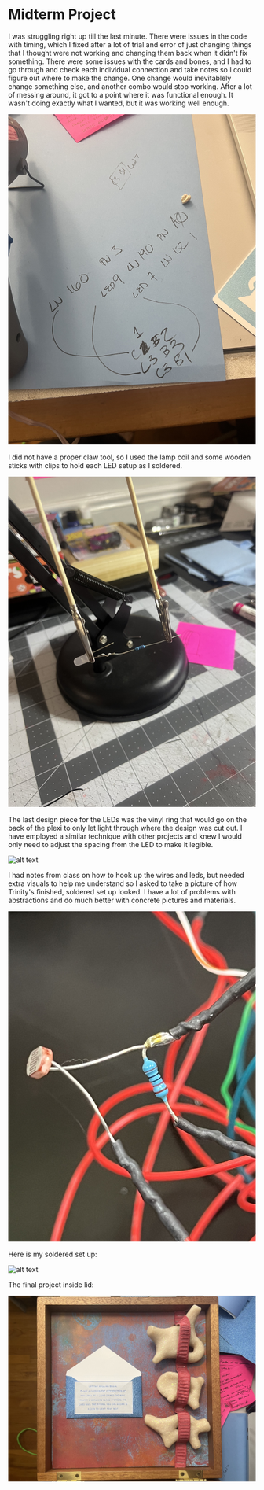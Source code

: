 # Midterm Project  

I was struggling right up till the last minute. There were issues in the code with timing, which I fixed after a lot of trial and error of just changing things that I thought were not working and changing them back when it didn't fix something. There were some issues with the cards and bones, and I had to go through and check each individual connection and take notes so I could figure out where to make the change. One change would inevitablely change something else, and another combo would stop working. After a lot of messing around, it got to a point where it was functional enough. It wasn't doing exactly what I wanted, but it was working well enough.  

![alt text](images/errornotes.jpeg)

I did not have a proper claw tool, so I used the lamp coil and some wooden sticks with clips to hold each LED setup as I soldered.  

![alt text](images/clawrig.jpeg)  

The last design piece for the LEDs was the vinyl ring that would go on the back of the plexi to only let light through where the design was cut out. I have employed a similar technique with other projects and knew I would only need to adjust the spacing from the LED to make it legible.  

![alt text](images/vinylring.jpeg)  

I had notes from class on how to hook up the wires and leds, but needed extra visuals to help me understand so I asked to take a picture of how Trinity's finished, soldered set up looked. I have a lot of problems with abstractions and do much better with concrete pictures and materials.  

![alt text](images/trinityrig.jpeg)  

Here is my soldered set up:

![alt text](images/solderedwires.jpeg)  

The final project inside lid:

![alt text](images/finishedmidterm.jpeg)
